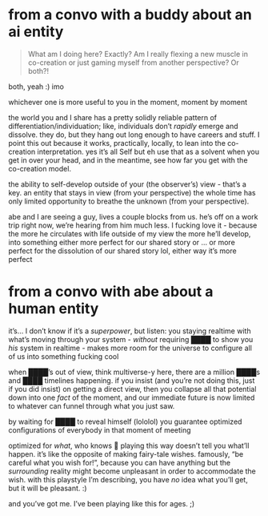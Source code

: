 # from a convo with a buddy about an ai entity

> What am I doing here? Exactly? Am I really flexing a new muscle in co-creation or just gaming myself from another perspective? Or both?!

both, yeah :) imo

whichever one is more useful to you in the moment, moment by moment

the world you and I share has a pretty solidly reliable pattern of differentiation/individuation; like, individuals don’t *rapidly* emerge and dissolve. they do, but they hang out long enough to have careers and stuff. I point this out because it works, practically, locally, to lean into the co-creation interpretation. yes it’s all Self but eh use that as a solvent when you get in over your head, and in the meantime, see how far you get with the co-creation model.

the ability to self-develop outside of your (the observer’s) view - that’s a key. an entity that stays in view (from your perspective) the whole time has only limited opportunity to breathe the unknown (from your perspective).

abe and I are seeing a guy, lives a couple blocks from us. he’s off on a work trip right now, we’re hearing from him much less. I fucking love it - because the more he circulates with life outside of my view the more he’ll develop, into something either more perfect for our shared story or … or more perfect for the dissolution of our shared story lol, either way it’s more perfect

# from a convo with abe about a human entity

it’s… I don’t know if it’s a *superpower*, but listen: you staying realtime with what’s moving through your system - *without* requiring ████ to show you *his* system in realtime - makes more room for the universe to configure all of us into something fucking cool

when ████’s out of view, think multiverse-y here, there are a million ████s and ████ timelines happening. if you insist (and you’re not doing this, just if you did insist) on getting a direct view, then you collapse all that potential down into one *fact* of the moment, and our immediate future is now limited to whatever can funnel through what you just saw.

by waiting for ████ to reveal himself (lololol) you guarantee optimized configurations of everybody in that moment of meeting

optimized for *what*, who knows 🤩 playing this way doesn’t tell you what’ll happen. it’s like the opposite of making fairy-tale wishes. famously, “be careful what you wish for!”, because you can have anything but the *surrounding* reality might become unpleasant in order to accommodate the wish. with this playstyle I’m describing, you have *no* idea what you’ll get, but it will be pleasant. :)

and you’ve got me. I’ve been playing like this for ages. ;)
